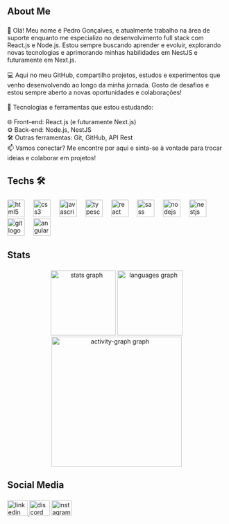 <h2 align="left">About Me</h2>

###

<p align="left">👋 Olá! Meu nome é Pedro Gonçalves, e atualmente trabalho na área de suporte enquanto me especializo no desenvolvimento full stack com React.js e Node.js. Estou sempre buscando aprender e evoluir, explorando novas tecnologias e aprimorando minhas habilidades em NestJS e futuramente em Next.js.<br><br>💻 Aqui no meu GitHub, compartilho projetos, estudos e experimentos que venho desenvolvendo ao longo da minha jornada. Gosto de desafios e estou sempre aberto a novas oportunidades e colaborações!<br><br>🚀 Tecnologias e ferramentas que estou estudando:<br><br>🌐 Front-end: React.js (e futuramente Next.js)<br>⚙️ Back-end: Node.js, NestJS<br>🛠️ Outras ferramentas: Git, GitHub, API Rest<br>📫 Vamos conectar? Me encontre por aqui e sinta-se à vontade para trocar ideias e colaborar em projetos!</p>

###

<h2 align="left">Techs 🛠️</h2>

###

<div align="left">
  <img src="https://skillicons.dev/icons?i=html" height="40" alt="html5 logo"  />
  <img width="12" />
  <img src="https://skillicons.dev/icons?i=css" height="40" alt="css3 logo"  />
  <img width="12" />
  <img src="https://skillicons.dev/icons?i=js" height="40" alt="javascript logo"  />
  <img width="12" />
  <img src="https://skillicons.dev/icons?i=ts" height="40" alt="typescript logo"  />
  <img width="12" />
  <img src="https://skillicons.dev/icons?i=react" height="40" alt="react logo"  />
  <img width="12" />
  <img src="https://skillicons.dev/icons?i=sass" height="40" alt="sass logo"  />
  <img width="12" />
  <img src="https://skillicons.dev/icons?i=nodejs" height="40" alt="nodejs logo"  />
  <img width="12" />
  <img src="https://skillicons.dev/icons?i=nestjs" height="40" alt="nestjs logo"  />
  <img width="12" />
  <img src="https://skillicons.dev/icons?i=git" height="40" alt="git logo"  />
  <img width="12" />
  <img src="https://skillicons.dev/icons?i=angular" height="40" alt="angularjs logo"  />
</div>

###

<h2 align="left">Stats</h2>

###

<div align="center">
  <img src="https://github-readme-stats.vercel.app/api?username=phlgoncalves&hide_title=false&hide_rank=true&show_icons=true&include_all_commits=true&count_private=true&disable_animations=false&theme=react&locale=pt-br&hide_border=false&order=1&custom_title=Pedro%20Gon%C3%A7alves'%20Github%20Stats" height="150" alt="stats graph"  />
  <img src="https://github-readme-stats.vercel.app/api/top-langs?username=phlgoncalves&locale=en&hide_title=false&layout=compact&card_width=320&langs_count=5&theme=react&hide_border=false&order=2" height="150" alt="languages graph"  />
  <img src="https://github-readme-activity-graph.vercel.app/graph?username=phlgoncalves&radius=16&theme=react&area=true&order=5" height="300" alt="activity-graph graph"  />
</div>

###

<h2 align="left">Social Media</h2>

###

<div align="left">
  <a href="https://www.linkedin.com/in/pedrohlgoncalves" target="_blank">
    <img src="https://raw.githubusercontent.com/maurodesouza/profile-readme-generator/master/src/assets/icons/social/linkedin/default.svg" width="47" height="35" alt="linkedin logo"  />
  </a>
  <img src="https://raw.githubusercontent.com/maurodesouza/profile-readme-generator/master/src/assets/icons/social/discord/default.svg" width="47" height="35" alt="discord logo"  />
  <a href="https://www.instagram.com/pehlopes/" target="_blank">
    <img src="https://raw.githubusercontent.com/maurodesouza/profile-readme-generator/master/src/assets/icons/social/instagram/default.svg" width="47" height="35" alt="instagram logo"  />
  </a>
</div>

###
